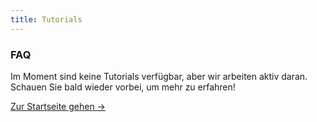 ```yaml
---
title: Tutorials
---
```


<div class="card">
  <h3>FAQ</h3>
  <p>Im Moment sind keine Tutorials verfügbar, aber wir arbeiten aktiv daran. Schauen Sie bald wieder vorbei, um mehr zu erfahren!</p>
  <a href="../" class="card-link">Zur Startseite gehen &rarr;</a>
</div>